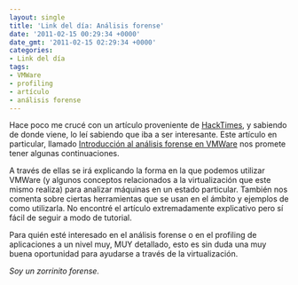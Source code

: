 ```yaml
---
layout: single
title: 'Link del día: Análisis forense'
date: '2011-02-15 00:29:34 +0000'
date_gmt: '2011-02-15 02:29:34 +0000'
categories:
- Link del día
tags:
- VMWare
- profiling
- artículo
- análisis forense
---
```


Hace poco me crucé con un artículo proveniente de [HackTimes](http://www.hacktimes.com/), y sabiendo de donde viene, lo leí sabiendo que iba a ser interesante. Este artículo en particular, llamado [Introducción al análisis forense en VMWare](http://www.hacktimes.com/introducci_n_al_an_lisis_forense_en_vmware/) nos promete tener algunas continuaciones.

A través de ellas se irá explicando la forma en la que podemos utilizar VMWare (y algunos conceptos relacionados a la virtualización que este mismo realiza) para analizar máquinas en un estado particular. También nos comenta sobre ciertas herramientas que se usan en el ámbito y ejemplos de como utilizarla. No encontré el artículo extremadamente explicativo pero sí fácil de seguir a modo de tutorial.

Para quién esté interesado en el análisis forense o en el profiling de aplicaciones a un nivel muy, MUY detallado, esto es sin duda una muy buena oportunidad para ayudarse a través de la virtualización.

_Soy un zorrinito forense._
